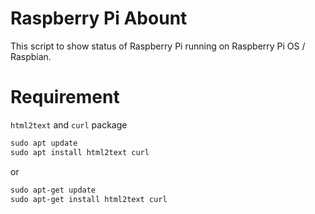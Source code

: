 # Raspberry Pi Abount
This script to show status of Raspberry Pi running on Raspberry Pi OS /  Raspbian.

# Requirement
`html2text` and `curl` package
```markdown
sudo apt update
sudo apt install html2text curl
```
or
```markdown
sudo apt-get update
sudo apt-get install html2text curl
```
